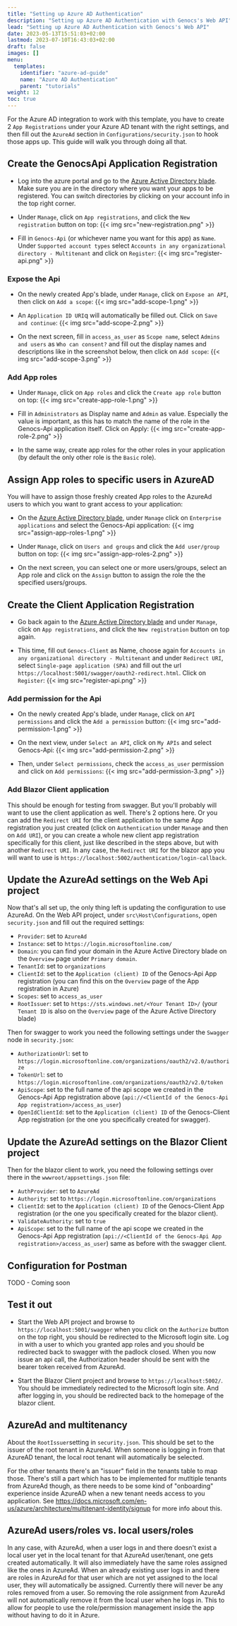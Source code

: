 ```yaml
---
title: "Setting up Azure AD Authentication"
description: "Setting up Azure AD Authentication with Genocs's Web API"
lead: "Setting up Azure AD Authentication with Genocs's Web API"
date: 2023-05-13T15:51:03+02:00
lastmod: 2023-07-10T16:43:03+02:00
draft: false
images: []
menu:
  templates:
    identifier: "azure-ad-guide"
    name: "Azure AD Authentication"
    parent: "tutorials"
weight: 12
toc: true
---
```


For the Azure AD integration to work with this template, you have to create 2 `App Registrations` under your Azure AD tenant with the right settings, and then fill out the `AzureAd` section in `Configurations/security.json` to hook those apps up. This guide will walk you through doing all that.

## Create the GenocsApi Application Registration

* Log into the azure portal and go to the [Azure Active Directory blade](https://portal.azure.com/#blade/Microsoft_AAD_IAM/ActiveDirectoryMenuBlade). Make sure you are in the directory where you want your apps to be registered. You can switch directories by clicking on your account info in the top right corner.

* Under `Manage`, click on `App registrations`, and click the `New registration` button on top:
{{< img src="new-registration.png" >}}

* Fill in `Genocs-Api` (or whichever name you want for this app) as `Name`. Under `Supported account types` select `Accounts in any organizational directory - Multitenant` and click on `Register`:
{{< img src="register-api.png" >}}

### Expose the Api

* On the newly created App's blade, under `Manage`, click on `Expose an API`, then click on `Add a scope`:
{{< img src="add-scope-1.png" >}}

* An `Application ID URI`q will automatically be filled out. Click on `Save and continue`:
{{< img src="add-scope-2.png" >}}

* On the next screen, fill in `access_as_user` as `Scope name`, select `Admins and users` as `Who can consent?` and fill out the display names and descriptions like in the screenshot below, then click on `Add scope`:
{{< img src="add-scope-3.png" >}}

### Add App roles

* Under `Manage`, click on `App roles` and click the `Create app role` button on top:
{{< img src="create-app-role-1.png" >}}

* Fill in `Administrators` as Display name and `Admin` as value. Especially the value is important, as this has to match the name of the role in the Genocs-Api application itself. Click on Apply:
{{< img src="create-app-role-2.png" >}}

* In the same way, create app roles for the other roles in your application (by default the only other role is the `Basic` role).

## Assign App roles to specific users in AzureAD

You will have to assign those freshly created App roles to the AzureAd users to which you want to grant access to your application:

* On the [Azure Active Directory blade](https://portal.azure.com/#blade/Microsoft_AAD_IAM/ActiveDirectoryMenuBlade), under `Manage` click on `Enterprise applications` and select the Genocs-Api application:
{{< img src="assign-app-roles-1.png" >}}

* Under `Manage`, click on `Users and groups` and click the `Add user/group` button on top:
{{< img src="assign-app-roles-2.png" >}}

* On the next screen, you can select one or more users/groups, select an App role and click on the `Assign` button to assign the role the the specified users/groups.

## Create the Client Application Registration

* Go back again to the [Azure Active Directory blade](https://portal.azure.com/#blade/Microsoft_AAD_IAM/ActiveDirectoryMenuBlade) and under `Manage`, click on `App registrations`, and click the `New registration` button on top again.

* This time, fill out `Genocs-Client` as Name, choose again for `Accounts in any organizational directory - Multitenant` and under `Redirect URI`, select `Single-page application (SPA)` and fill out the url `https://localhost:5001/swagger/oauth2-redirect.html`. Click on `Register`:
{{< img src="register-api.png" >}}

### Add permission for the Api

* On the newly created App's blade, under `Manage`, click on `API permissions` and click the `Add a permission` button:
{{< img src="add-permission-1.png" >}}

* On the next view, under `Select an API`, click on `My APIs` and select Genocs-Api:
{{< img src="add-permission-2.png" >}}

* Then, under `Select permissions`, check the `access_as_user` permission and click on `Add permissions`:
{{< img src="add-permission-3.png" >}}

### Add Blazor Client application

This should be enough for testing from swagger. But you'll probably will want to use the client application as well. There's 2 options here. Or you can add the `Redirect URI` for the client application to the same App registration you just created (click on `Authentication` under `Manage` and then on `Add URI`), or you can create a whole new client app registration specifically for this client, just like described in the steps above, but with another `Redirect URI`. In any case, the `Redirect URI` for the blazor app you will want to use is `https://localhost:5002/authentication/login-callback`.

## Update the AzureAd settings on the Web Api project

Now that's all set up, the only thing left is updating the configuration to use AzureAd.
On the Web API project, under `src\Host\Configurations`, open `security.json` and fill out the required settings:

* `Provider`: set to `AzureAd`
* `Instance`: set to `https://login.microsoftonline.com/`
* `Domain`: you can find your domain in the Azure Active Directory blade on the `Overview` page under `Primary domain`.
* `TenantId`: set to `organizations`
* `ClientId`: set to the `Application (client) ID` of the Genocs-Api App registration (you can find this on the `Overview` page of the App registration in Azure)
* `Scopes`: set to `access_as_user`
* `RootIssuer`: set to `https://sts.windows.net/<Your Tenant ID>/` (your `Tenant ID` is also on the `Overview` page of the Azure Active Directory blade)

Then for swagger to work you need the following settings under the `Swagger` node in `security.json`:

* `AuthorizationUrl`: set to `https://login.microsoftonline.com/organizations/oauth2/v2.0/authorize`
* `TokenUrl`: set to `https://login.microsoftonline.com/organizations/oauth2/v2.0/token`
* `ApiScope`: set to the full name of the api scope we created in the Genocs-Api App registration above (`api://<ClientId of the Genocs-Api App registration>/access_as_user`)
* `OpenIdClientId`: set to the `Application (client) ID` of the Genocs-Client App registration (or the one you specifically created for swagger).

## Update the AzureAd settings on the Blazor Client project

Then for the blazor client to work, you need the following settings over there in the `wwwroot/appsettings.json` file:

* `AuthProvider`: set to `AzureAd`
* `Authority`: set to `https://login.microsoftonline.com/organizations`
* `ClientId`: set to the `Application (client) ID` of the Genocs-Client App registration (or the one you specifically created for the blazor client).
* `ValidateAuthority`: set to `true`
* `ApiScope`: set to the full name of the api scope we created in the Genocs-Api App registration (`api://<ClientId of the Genocs-Api App registration>/access_as_user`) same as before with the swagger client.

## Configuration for Postman

TODO - Coming soon

## Test it out

* Start the Web API project and browse to `https://localhost:5001/swagger` when you click on the `Authorize` button on the top right, you should be redirected to the Microsoft login site. Log in with a user to which you granted app roles and you should be redirected back to swagger with the padlock closed. When you now issue an api call, the Authorization header should be sent with the bearer token received from AzureAd.

* Start the Blazor Client project and browse to `https://localhost:5002/`. You should be immediately redirected to the Microsoft login site. And after logging in, you should be redirected back to the homepage of the blazor client.

## AzureAd and multitenancy

About the `RootIssuer`setting in `security.json`. This should be set to the issuer of the root tenant in AzureAd. When someone is logging in from that AzureAD tenant, the local root tenant will automatically be selected.

For the other tenants there's an "issuer" field in the tenants table to map those. There's still a part which has to be implemented for mutltiple tenants from AzureAd though, as there needs to be some kind of "onboarding" experience inside AzureAD when a new tenant needs access to you application. See https://docs.microsoft.com/en-us/azure/architecture/multitenant-identity/signup for more info about this.

## AzureAd users/roles vs. local users/roles

In any case, with AzureAd, when a user logs in and there doesn't exist a local user yet in the local tenant for that AzureAd user/tenant, one gets created automatically. It will also immediately have the same roles assigned like the ones in AzureAd. When an already existing user logs in and there are roles in AzureAd for that user which are not yet assigned to the local user, they will automatically be assigned. Currently there will never be any roles removed from a user. So removing the role assignment from AzureAd will not automatically remove it from the local user when he logs in. This to allow for people to use the role/permission management inside the app without having to do it in Azure.
